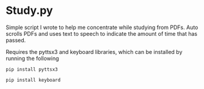 # Study.py
Simple script I wrote to help me concentrate while studying from PDFs. Auto scrolls PDFs and uses text to speech to indicate the amount of time that has passed.

Requires the pyttsx3 and keyboard libraries, which can be installed by running the following 

`pip install pyttsx3`

`pip install keyboard`
